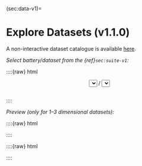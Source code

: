 





(sec:data-v1)=
# Explore Datasets (v1.1.0)



A non-interactive dataset catalogue is available
[here](https://github.com/gagolews/clustering-data-v1/tree/master/.catalogue).

*Select battery/dataset from the {ref}`sec:suite-v1`:*

::::{raw} html
<form style="margin-bottom: 2em">

<div style="text-align: center">
<span id="select_prev" class="btn btn-neutral float-left" title="Previous dataset"><span class="fa fa-arrow-circle-left" aria-hidden="true"></span></span>

<select id="select_battery" name="select_battery" class="btn btn-neutral">
</select>
/
<select id="select_dataset" name="select_dataset" class="btn btn-neutral">
</select>

<span id="select_next" class="btn btn-neutral float-right" title="Next dataset"><span class="fa fa-arrow-circle-right" aria-hidden="true"></span></span>
</div>

</form>
::::


*Preview (only for 1–3 dimensional datasets):*

::::{raw} html

<div id="dataset_showcase">

</div>
::::



::::{raw} html
<script type="text/javascript">

var suite =
{"wut": {"circles": ["labels0"], "cross": ["labels0"], "graph": ["labels0"], "isolation": ["labels0"], "labirynth": ["labels0"], "mk1": ["labels0"], "mk2": ["labels0"], "mk3": ["labels0"], "mk4": ["labels0"], "olympic": ["labels0"], "smile": ["labels0", "labels1"], "stripes": ["labels0"], "trajectories": ["labels0"], "trapped_lovers": ["labels0"], "twosplashes": ["labels0"], "windows": ["labels0"], "x1": ["labels0"], "x2": ["labels0", "labels1"], "x3": ["labels0", "labels1"], "z1": ["labels0"], "z2": ["labels0"], "z3": ["labels0"]}, "sipu": {"a1": ["labels0"], "a2": ["labels0"], "a3": ["labels0"], "aggregation": ["labels0"], "birch1": ["labels0"], "birch2": ["labels0"], "compound": ["labels0", "labels1", "labels2", "labels3", "labels4"], "d31": ["labels0"], "flame": ["labels0", "labels1"], "jain": ["labels0"], "pathbased": ["labels0", "labels1"], "r15": ["labels0", "labels1", "labels2"], "s1": ["labels0"], "s2": ["labels0"], "s3": ["labels0"], "s4": ["labels0"], "spiral": ["labels0"], "unbalance": ["labels0"], "worms_2": ["labels0"], "worms_64": ["labels0"]}, "fcps": {"atom": ["labels0"], "chainlink": ["labels0"], "engytime": ["labels0", "labels1"], "hepta": ["labels0"], "lsun": ["labels0"], "target": ["labels0", "labels1"], "tetra": ["labels0"], "twodiamonds": ["labels0"], "wingnut": ["labels0"]}, "graves": {"dense": ["labels0"], "fuzzyx": ["labels0", "labels1", "labels2", "labels3", "labels4"], "line": ["labels0"], "parabolic": ["labels0", "labels1"], "ring": ["labels0"], "ring_noisy": ["labels0"], "ring_outliers": ["labels0", "labels1"], "zigzag": ["labels0", "labels1"], "zigzag_noisy": ["labels0", "labels1"], "zigzag_outliers": ["labels0", "labels1"]}, "other": {"chameleon_t4_8k": ["labels0"], "chameleon_t5_8k": ["labels0"], "chameleon_t7_10k": ["labels0"], "chameleon_t8_8k": ["labels0"], "hdbscan": ["labels0"], "iris": ["labels0"], "iris5": ["labels0"], "square": ["labels0"]}, "uci": {"ecoli": ["labels0"], "glass": ["labels0"], "ionosphere": ["labels0"], "sonar": ["labels0"], "statlog": ["labels0"], "wdbc": ["labels0"], "wine": ["labels0"], "yeast": ["labels0"]}, "mnist": {"digits": ["labels0"], "fashion": ["labels0"]}, "g2mg": {"g2mg_1_10": ["labels0", "labels1"], "g2mg_1_20": ["labels0", "labels1"], "g2mg_1_30": ["labels0", "labels1"], "g2mg_1_40": ["labels0", "labels1"], "g2mg_1_50": ["labels0", "labels1"], "g2mg_1_60": ["labels0", "labels1"], "g2mg_1_70": ["labels0", "labels1"], "g2mg_1_80": ["labels0", "labels1"], "g2mg_1_90": ["labels0", "labels1"], "g2mg_2_10": ["labels0", "labels1"], "g2mg_2_20": ["labels0", "labels1"], "g2mg_2_30": ["labels0", "labels1"], "g2mg_2_40": ["labels0", "labels1"], "g2mg_2_50": ["labels0", "labels1"], "g2mg_2_60": ["labels0", "labels1"], "g2mg_2_70": ["labels0", "labels1"], "g2mg_2_80": ["labels0", "labels1"], "g2mg_2_90": ["labels0", "labels1"], "g2mg_4_10": ["labels0", "labels1"], "g2mg_4_20": ["labels0", "labels1"], "g2mg_4_30": ["labels0", "labels1"], "g2mg_4_40": ["labels0", "labels1"], "g2mg_4_50": ["labels0", "labels1"], "g2mg_4_60": ["labels0", "labels1"], "g2mg_4_70": ["labels0", "labels1"], "g2mg_4_80": ["labels0", "labels1"], "g2mg_4_90": ["labels0", "labels1"], "g2mg_8_10": ["labels0", "labels1"], "g2mg_8_20": ["labels0", "labels1"], "g2mg_8_30": ["labels0", "labels1"], "g2mg_8_40": ["labels0", "labels1"], "g2mg_8_50": ["labels0", "labels1"], "g2mg_8_60": ["labels0", "labels1"], "g2mg_8_70": ["labels0", "labels1"], "g2mg_8_80": ["labels0", "labels1"], "g2mg_8_90": ["labels0", "labels1"], "g2mg_16_10": ["labels0", "labels1"], "g2mg_16_20": ["labels0", "labels1"], "g2mg_16_30": ["labels0", "labels1"], "g2mg_16_40": ["labels0", "labels1"], "g2mg_16_50": ["labels0", "labels1"], "g2mg_16_60": ["labels0", "labels1"], "g2mg_16_70": ["labels0", "labels1"], "g2mg_16_80": ["labels0", "labels1"], "g2mg_16_90": ["labels0", "labels1"], "g2mg_32_10": ["labels0", "labels1"], "g2mg_32_20": ["labels0", "labels1"], "g2mg_32_30": ["labels0", "labels1"], "g2mg_32_40": ["labels0", "labels1"], "g2mg_32_50": ["labels0", "labels1"], "g2mg_32_60": ["labels0", "labels1"], "g2mg_32_70": ["labels0", "labels1"], "g2mg_32_80": ["labels0", "labels1"], "g2mg_32_90": ["labels0", "labels1"], "g2mg_64_10": ["labels0", "labels1"], "g2mg_64_20": ["labels0", "labels1"], "g2mg_64_30": ["labels0", "labels1"], "g2mg_64_40": ["labels0", "labels1"], "g2mg_64_50": ["labels0", "labels1"], "g2mg_64_60": ["labels0", "labels1"], "g2mg_64_70": ["labels0", "labels1"], "g2mg_64_80": ["labels0", "labels1"], "g2mg_64_90": ["labels0", "labels1"], "g2mg_128_10": ["labels0", "labels1"], "g2mg_128_20": ["labels0", "labels1"], "g2mg_128_30": ["labels0", "labels1"], "g2mg_128_40": ["labels0", "labels1"], "g2mg_128_50": ["labels0", "labels1"], "g2mg_128_60": ["labels0", "labels1"], "g2mg_128_70": ["labels0", "labels1"], "g2mg_128_80": ["labels0", "labels1"], "g2mg_128_90": ["labels0", "labels1"]}, "h2mg": {"h2mg_1_10": ["labels0", "labels1"], "h2mg_1_20": ["labels0", "labels1"], "h2mg_1_30": ["labels0", "labels1"], "h2mg_1_40": ["labels0", "labels1"], "h2mg_1_50": ["labels0", "labels1"], "h2mg_1_60": ["labels0", "labels1"], "h2mg_1_70": ["labels0", "labels1"], "h2mg_1_80": ["labels0", "labels1"], "h2mg_1_90": ["labels0", "labels1"], "h2mg_2_10": ["labels0", "labels1"], "h2mg_2_20": ["labels0", "labels1"], "h2mg_2_30": ["labels0", "labels1"], "h2mg_2_40": ["labels0", "labels1"], "h2mg_2_50": ["labels0", "labels1"], "h2mg_2_60": ["labels0", "labels1"], "h2mg_2_70": ["labels0", "labels1"], "h2mg_2_80": ["labels0", "labels1"], "h2mg_2_90": ["labels0", "labels1"], "h2mg_4_10": ["labels0", "labels1"], "h2mg_4_20": ["labels0", "labels1"], "h2mg_4_30": ["labels0", "labels1"], "h2mg_4_40": ["labels0", "labels1"], "h2mg_4_50": ["labels0", "labels1"], "h2mg_4_60": ["labels0", "labels1"], "h2mg_4_70": ["labels0", "labels1"], "h2mg_4_80": ["labels0", "labels1"], "h2mg_4_90": ["labels0", "labels1"], "h2mg_8_10": ["labels0", "labels1"], "h2mg_8_20": ["labels0", "labels1"], "h2mg_8_30": ["labels0", "labels1"], "h2mg_8_40": ["labels0", "labels1"], "h2mg_8_50": ["labels0", "labels1"], "h2mg_8_60": ["labels0", "labels1"], "h2mg_8_70": ["labels0", "labels1"], "h2mg_8_80": ["labels0", "labels1"], "h2mg_8_90": ["labels0", "labels1"], "h2mg_16_10": ["labels0", "labels1"], "h2mg_16_20": ["labels0", "labels1"], "h2mg_16_30": ["labels0", "labels1"], "h2mg_16_40": ["labels0", "labels1"], "h2mg_16_50": ["labels0", "labels1"], "h2mg_16_60": ["labels0", "labels1"], "h2mg_16_70": ["labels0", "labels1"], "h2mg_16_80": ["labels0", "labels1"], "h2mg_16_90": ["labels0", "labels1"], "h2mg_32_10": ["labels0", "labels1"], "h2mg_32_20": ["labels0", "labels1"], "h2mg_32_30": ["labels0", "labels1"], "h2mg_32_40": ["labels0", "labels1"], "h2mg_32_50": ["labels0", "labels1"], "h2mg_32_60": ["labels0", "labels1"], "h2mg_32_70": ["labels0", "labels1"], "h2mg_32_80": ["labels0", "labels1"], "h2mg_32_90": ["labels0", "labels1"], "h2mg_64_10": ["labels0", "labels1"], "h2mg_64_20": ["labels0", "labels1"], "h2mg_64_30": ["labels0", "labels1"], "h2mg_64_40": ["labels0", "labels1"], "h2mg_64_50": ["labels0", "labels1"], "h2mg_64_60": ["labels0", "labels1"], "h2mg_64_70": ["labels0", "labels1"], "h2mg_64_80": ["labels0", "labels1"], "h2mg_64_90": ["labels0", "labels1"], "h2mg_128_10": ["labels0", "labels1"], "h2mg_128_20": ["labels0", "labels1"], "h2mg_128_30": ["labels0", "labels1"], "h2mg_128_40": ["labels0", "labels1"], "h2mg_128_50": ["labels0", "labels1"], "h2mg_128_60": ["labels0", "labels1"], "h2mg_128_70": ["labels0", "labels1"], "h2mg_128_80": ["labels0", "labels1"], "h2mg_128_90": ["labels0", "labels1"]}}
;
</script>

<script type="text/javascript">
function addToSelect(select_id, elems, selected=null) {
    let select = document.getElementById(select_id);
    while (select.lastChild) select.removeChild(select.lastChild);
    for (let battery in elems) {
        let opt = document.createElement("option");
        opt.value = opt.innerHTML = battery;
        if (selected) {
            if (battery == selected) opt.selected = true;
        }
        else {
            selected = battery;
        }
        select.appendChild(opt);
    }
    return selected;
}



let battery = location.hash.substring(1, location.hash.lastIndexOf("/"));
if (!(battery && (battery in suite))) battery = null;
battery = addToSelect("select_battery", suite, battery);

let dataset = location.hash.substring(location.hash.lastIndexOf("/")+1);
if (!(dataset && (dataset in suite[battery]))) dataset = null;
dataset = addToSelect("select_dataset", suite[battery], dataset);

location.hash = battery + "/" + dataset;


function selectNextDataset() {
    let select = document.getElementById('select_dataset');
    select.selectedIndex += 1;

    if (select.selectedIndex < 0) {
        let select2 = document.getElementById('select_battery');
        select2.selectedIndex += 1;
        if (select2.selectedIndex < 0)
            select2.selectedIndex = 0;

        let battery = select2.value;
        addToSelect("select_dataset", suite[battery]);

        select.selectedIndex = 0;
    }

    datasetChanged();
}


function selectPrevDataset() {
    let select = document.getElementById('select_dataset');
    select.selectedIndex -= 1;

    if (select.selectedIndex < 0) {
        let select2 = document.getElementById('select_battery');
        select2.selectedIndex -= 1;
        if (select2.selectedIndex < 0)
            select2.selectedIndex = select2.children.length-1;

        let battery = select2.value;
        addToSelect("select_dataset", suite[battery]);

        select.selectedIndex = select.children.length-1;
    }

    datasetChanged();
}



document.getElementById("select_prev").onclick = selectPrevDataset;
document.getElementById("select_next").onclick = selectNextDataset;



function datasetChanged() {
    let battery = document.getElementById("select_battery").value;
    let dataset = document.getElementById("select_dataset").value;
    location.hash = battery + "/" + dataset;
}


function batteryChanged() {
    let battery = document.getElementById("select_battery").value;
    addToSelect("select_dataset", suite[battery]);
    datasetChanged();
}

document.getElementById("select_dataset").onchange = datasetChanged;
document.getElementById("select_battery").onchange = batteryChanged;





function locationHashChanged()
{
//     els = document.getElementsByClassName("clustbench_browsable");
//     for (let i=0; i<els.length; i++)
//         els[i].style.display = "none";
//
//     var x = location.hash.substring(1);
//     if (x == "") return;
//     el = document.getElementById(x);
//     if (!el) return;
//     el.style.display = "block";

    var battery = location.hash.substring(1, location.hash.lastIndexOf("/"));
    var dataset = location.hash.substring(location.hash.lastIndexOf("/")+1);

    if (!((battery in suite) && (dataset in suite[battery]))) return;

    var labels = suite[battery][dataset];
    let showcase = document.getElementById("dataset_showcase");
    while (showcase.lastChild) showcase.removeChild(showcase.lastChild);

    let head = document.createElement("h2");
    head.innerHTML = battery + "/" + dataset;
    showcase.appendChild(head);

    for (let l in labels) {
//         let head = document.createElement("h3");
//         head.innerHTML = labels[l];
//         showcase.appendChild(head);

        let figure = document.createElement("figure");
        figure.class = "align-default"

        let img = document.createElement("img");
        img.title = img.alt = labels[l];
        img.style = 'width: inherit';
        img.src = "../_static/catalogue-v1/" + battery + "/" +
            dataset + "." + labels[l] + ".png";

        figure.appendChild(img);
        showcase.appendChild(figure);
    }

    head = document.createElement("h3");
    head.innerHTML = "Description";
    showcase.appendChild(head);

    let pre = document.createElement("pre");
    pre.id = "dataset_description";
    pre.text = "Description";
    showcase.appendChild(pre);

    let xhr = new XMLHttpRequest();
    xhr.onload = function() {
        document.getElementById("dataset_description").textContent = this.responseText;
    };
    xhr.open("GET", "../_static/catalogue-v1/" + battery + "/" +
            dataset + ".txt");
    xhr.send();
}




window.onhashchange = locationHashChanged;
locationHashChanged();
</script>
::::
